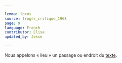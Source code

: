```yaml
---

lemma: locus
source: froger_critique_1968
page: 9
language: French
contributor: Elisa
updated_by: Jesse

---
```

Nous appelons « lieu » un passage ou endroit du [texte](text.html).
